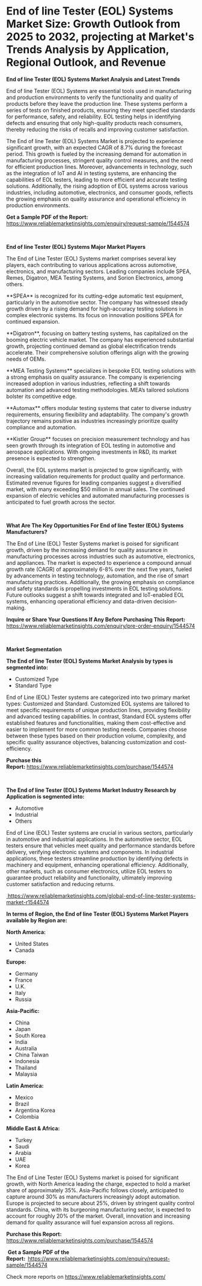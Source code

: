 <p><h1>End of line Tester (EOL) Systems Market Size: Growth Outlook from 2025 to 2032, projecting at Market's Trends Analysis by Application, Regional Outlook, and Revenue</h1></p><p><strong>End of line Tester (EOL) Systems Market Analysis and Latest Trends</strong></p>
<p><p>End of line Tester (EOL) Systems are essential tools used in manufacturing and production environments to verify the functionality and quality of products before they leave the production line. These systems perform a series of tests on finished products, ensuring they meet specified standards for performance, safety, and reliability. EOL testing helps in identifying defects and ensuring that only high-quality products reach consumers, thereby reducing the risks of recalls and improving customer satisfaction.</p><p>The End of line Tester (EOL) Systems Market is projected to experience significant growth, with an expected CAGR of 8.7% during the forecast period. This growth is fueled by the increasing demand for automation in manufacturing processes, stringent quality control measures, and the need for efficient production lines. Moreover, advancements in technology, such as the integration of IoT and AI in testing systems, are enhancing the capabilities of EOL testers, leading to more efficient and accurate testing solutions. Additionally, the rising adoption of EOL systems across various industries, including automotive, electronics, and consumer goods, reflects the growing emphasis on quality assurance and operational efficiency in production environments.</p></p>
<p><strong>Get a Sample PDF of the Report:&nbsp;</strong> <a href="https://www.reliablemarketinsights.com/enquiry/request-sample/1544574?utm_campaign=2176&utm_medium=2&utm_source=Github&utm_content=ia&utm_term=27022025&utm_id=end-of-line-tester-eol-systems">https://www.reliablemarketinsights.com/enquiry/request-sample/1544574</a></p>
<p>&nbsp;</p>
<p><strong>End of line Tester (EOL) Systems Major Market Players</strong></p>
<p><p>The End of Line Tester (EOL) Systems market comprises several key players, each contributing to various applications across automotive, electronics, and manufacturing sectors. Leading companies include SPEA, Remes, Digatron, MEA Testing Systems, and Sorion Electronics, among others.</p><p>**SPEA** is recognized for its cutting-edge automatic test equipment, particularly in the automotive sector. The company has witnessed steady growth driven by a rising demand for high-accuracy testing solutions in complex electronic systems. Its focus on innovation positions SPEA for continued expansion.</p><p>**Digatron**, focusing on battery testing systems, has capitalized on the booming electric vehicle market. The company has experienced substantial growth, projecting continued demand as global electrification trends accelerate. Their comprehensive solution offerings align with the growing needs of OEMs.</p><p>**MEA Testing Systems** specializes in bespoke EOL testing solutions with a strong emphasis on quality assurance. The company is experiencing increased adoption in various industries, reflecting a shift towards automation and advanced testing methodologies. MEA’s tailored solutions bolster its competitive edge.</p><p>**Automax** offers modular testing systems that cater to diverse industry requirements, ensuring flexibility and adaptability. The company's growth trajectory remains positive as industries increasingly prioritize quality compliance and automation.</p><p>**Kistler Group** focuses on precision measurement technology and has seen growth through its integration of EOL testing in automotive and aerospace applications. With ongoing investments in R&D, its market presence is expected to strengthen.</p><p>Overall, the EOL systems market is projected to grow significantly, with increasing validation requirements for product quality and performance. Estimated revenue figures for leading companies suggest a diversified market, with many exceeding $50 million in annual sales. The continued expansion of electric vehicles and automated manufacturing processes is anticipated to fuel growth across the sector.</p></p>
<p>&nbsp;</p>
<p><strong>What Are The Key Opportunities For End of line Tester (EOL) Systems Manufacturers?</strong></p>
<p><p>The End of Line (EOL) Tester Systems market is poised for significant growth, driven by the increasing demand for quality assurance in manufacturing processes across industries such as automotive, electronics, and appliances. The market is expected to experience a compound annual growth rate (CAGR) of approximately 6-8% over the next five years, fueled by advancements in testing technology, automation, and the rise of smart manufacturing practices. Additionally, the growing emphasis on compliance and safety standards is propelling investments in EOL testing solutions. Future outlooks suggest a shift towards integrated and IoT-enabled EOL systems, enhancing operational efficiency and data-driven decision-making.</p></p>
<p><strong>Inquire or Share Your Questions If Any Before Purchasing This Report:</strong> <a href="https://www.reliablemarketinsights.com/enquiry/pre-order-enquiry/1544574?utm_campaign=2176&utm_medium=2&utm_source=Github&utm_content=ia&utm_term=27022025&utm_id=end-of-line-tester-eol-systems">https://www.reliablemarketinsights.com/enquiry/pre-order-enquiry/1544574</a></p>
<p>&nbsp;</p>
<p><strong>Market Segmentation</strong></p>
<p><strong>The End of line Tester (EOL) Systems Market Analysis by types is segmented into:</strong></p>
<p><ul><li>Customized Type</li><li>Standard Type</li></ul></p>
<p><p>End of Line (EOL) Tester systems are categorized into two primary market types: Customized and Standard. Customized EOL systems are tailored to meet specific requirements of unique production lines, providing flexibility and advanced testing capabilities. In contrast, Standard EOL systems offer established features and functionalities, making them cost-effective and easier to implement for more common testing needs. Companies choose between these types based on their production volume, complexity, and specific quality assurance objectives, balancing customization and cost-efficiency.</p></p>
<p><strong>Purchase this Report:&nbsp;</strong><a href="https://www.reliablemarketinsights.com/purchase/1544574?utm_campaign=2176&utm_medium=2&utm_source=Github&utm_content=ia&utm_term=27022025&utm_id=end-of-line-tester-eol-systems">https://www.reliablemarketinsights.com/purchase/1544574</a></p>
<p>&nbsp;</p>
<p><strong>The End of line Tester (EOL) Systems Market Industry Research by Application is segmented into:</strong></p>
<p><ul><li>Automotive</li><li>Industrial</li><li>Others</li></ul></p>
<p><p>End of Line (EOL) Tester systems are crucial in various sectors, particularly in automotive and industrial applications. In the automotive sector, EOL testers ensure that vehicles meet quality and performance standards before delivery, verifying electronic systems and components. In industrial applications, these testers streamline production by identifying defects in machinery and equipment, enhancing operational efficiency. Additionally, other markets, such as consumer electronics, utilize EOL testers to guarantee product reliability and functionality, ultimately improving customer satisfaction and reducing returns.</p></p>
<p><a href="https://www.reliablemarketinsights.com/global-end-of-line-tester-systems-market-r1544574?utm_campaign=2176&utm_medium=2&utm_source=Github&utm_content=ia&utm_term=27022025&utm_id=end-of-line-tester-eol-systems">&nbsp;https://www.reliablemarketinsights.com/global-end-of-line-tester-systems-market-r1544574</a></p>
<p><strong>In terms of Region, the End of line Tester (EOL) Systems Market Players available by Region are:</strong></p>
<p>
    <p> <strong> North America: </strong>
        <ul>
            <li>United States</li>
            <li>Canada</li>
        </ul>
        </p> 
    <p> <strong> Europe: </strong>
        <ul>
            <li>Germany</li>
            <li>France</li>
            <li>U.K.</li>
            <li>Italy</li>
            <li>Russia</li>
        </ul>
        </p> 
    <p> <strong> Asia-Pacific: </strong>
        <ul>
            <li>China</li>
            <li>Japan</li>
            <li>South Korea</li>
            <li>India</li>
            <li>Australia</li>
            <li>China Taiwan</li>
            <li>Indonesia</li>
            <li>Thailand</li>
            <li>Malaysia</li>
        </ul>
        </p> 
    <p> <strong> Latin America: </strong>
        <ul>
            <li>Mexico</li>
            <li>Brazil</li>
            <li>Argentina Korea</li>
            <li>Colombia</li>
        </ul>
        </p> 
    <p> <strong> Middle East & Africa: </strong>
        <ul>
            <li>Turkey</li>
            <li>Saudi</li>
            <li>Arabia</li>
            <li>UAE</li>
            <li>Korea</li>
        </ul>
    </p>
    </p>
<p><p>The End of Line Tester (EOL) Systems market is poised for significant growth, with North America leading the charge, expected to hold a market share of approximately 35%. Asia-Pacific follows closely, anticipated to capture around 30% as manufacturers increasingly adopt automation. Europe is projected to secure about 25%, driven by stringent quality control standards. China, with its burgeoning manufacturing sector, is expected to account for roughly 20% of the market. Overall, innovation and increasing demand for quality assurance will fuel expansion across all regions.</p></p>
<p><strong>Purchase this Report: </strong><a href="https://www.reliablemarketinsights.com/purchase/1544574?utm_campaign=2176&utm_medium=2&utm_source=Github&utm_content=ia&utm_term=27022025&utm_id=end-of-line-tester-eol-systems">https://www.reliablemarketinsights.com/purchase/1544574</a></p>
<p>&nbsp;<strong>Get a Sample PDF of the Report:&nbsp;&nbsp;</strong><a href="https://www.reliablemarketinsights.com/enquiry/request-sample/1544574?utm_campaign=2176&utm_medium=2&utm_source=Github&utm_content=ia&utm_term=27022025&utm_id=end-of-line-tester-eol-systems">https://www.reliablemarketinsights.com/enquiry/request-sample/1544574</a></p>
<p><strong></strong></p>
<p>Check more reports on <a href="https://www.reliablemarketinsights.com/?utm_campaign=2176&utm_medium=2&utm_source=Github&utm_content=ia&utm_term=27022025&utm_id=end-of-line-tester-eol-systems">https://www.reliablemarketinsights.com/</a></p>